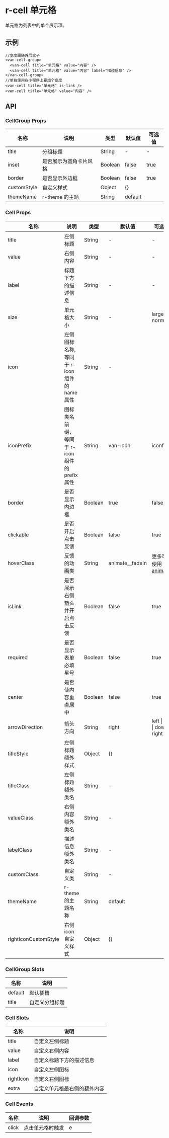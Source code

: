 # r-cell 单元格

单元格为列表中的单个展示项。

## 示例

```vue
//宽度跟随外层盒子
<van-cell-group>
  <van-cell title="单元格" value="内容" />
  <van-cell title="单元格" value="内容" label="描述信息" />
</van-cell-group>
//单独使用在小程序上要加个宽度
<van-cell title="单元格" is-link />
<van-cell title="单元格" value="内容" />
```

## API

### CellGroup Props

| 名称        | 说明                   | 类型    | 默认值  | 可选值 |
| ----------- | ---------------------- | ------- | ------- | ------ |
| title       | 分组标题               | String  | -       | -      |
| inset       | 是否展示为圆角卡片风格 | Boolean | false   | true   |
| border      | 是否显示外边框         | Boolean | false   | true   |
| customStyle | 自定义样式             | Object  | {}      |        |
| themeName   | r-theme 的主题         | String  | default |        |

### Cell Props

| 名称                 | 说明                                           | 类型    | 默认值            | 可选值                                      |
| -------------------- | ---------------------------------------------- | ------- | ----------------- | ------------------------------------------- |
| title                | 左侧标题                                       | String  | -                 | -                                           |
| value                | 右侧内容                                       | String  | -                 | -                                           |
| label                | 标题下方的描述信息                             | String  | -                 | -                                           |
| size                 | 单元格大小                                     | String  | -                 | large \| normal                             |
| icon                 | 左侧图标名称,等同于 r-icon 组件的 name 属性    | String  | -                 |                                             |
| iconPrefix           | 图标类名前缀，等同于 r-icon 组件的 prefix 属性 | String  | van-icon          | iconfont                                    |
| border               | 是否显示内边框                                 | Boolean | true              | false                                       |
| clickable            | 是否开启点击反馈                               | Boolean | false             | true                                        |
| hoverClass           | 反馈的动画类                                   | String  | animate\_\_fadeIn | 更多可使用[animate](https://animate.style/) |
| isLink               | 是否展示右侧箭头并开启点击反馈                 | Boolean | false             | true                                        |
| required             | 是否显示表单必填星号                           | Boolean | false             | true                                        |
| center               | 是否使内容垂直居中                             | Boolean | false             | true                                        |
| arrowDirection       | 箭头方向                                       | String  | right             | left \| up \| down \| right                 |
| titleStyle           | 左侧标题额外样式                               | Object  | {}                |                                             |
| titleClass           | 左侧标题额外类名                               | String  | -                 |                                             |
| valueClass           | 右侧内容额外类名                               | String  | -                 |                                             |
| labelClass           | 描述信息额外类名                               | String  | -                 |                                             |
| customClass          | 自定义类                                       | String  | -                 |                                             |
| themeName            | r-theme 的主题名称                             | String  | default           |                                             |
| rightIconCustomStyle | 右侧 icon 自定义样式                           | Object  | {}                |                                             |

### CellGroup Slots

| 名称    | 说明           |
| ------- | -------------- |
| default | 默认插槽       |
| title   | 自定义分组标题 |

### Cell Slots

| 名称      | 说明                         |
| --------- | ---------------------------- |
| title     | 自定义左侧标题               |
| value     | 自定义右侧内容               |
| label     | 自定义标题下方的描述信息     |
| icon      | 自定义左侧图标               |
| rightIcon | 自定义右侧图标               |
| extra     | 自定义单元格最右侧的额外内容 |

### Cell Events

| 名称  | 说明             | 回调参数 |
| ----- | ---------------- | -------- |
| click | 点击单元格时触发 | e        |
